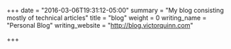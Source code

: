 +++
date = "2016-03-06T19:31:12-05:00"
summary = "My blog consisting mostly of technical articles"
title = "blog"
weight = 0
writing_name = "Personal Blog"
writing_website = "http://blog.victorquinn.com"

+++

